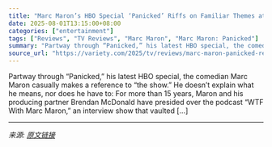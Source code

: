 ```yaml
---
title: "Marc Maron’s HBO Special ‘Panicked’ Riffs on Familiar Themes at the End of an Era: TV Review"
date: 2025-08-01T13:15:00+08:00
categories: ["entertainment"]
tags: ["Reviews", "TV Reviews", "Marc Maron", "Marc Maron: Panicked"]
summary: "Partway through “Panicked,” his latest HBO special, the comedian Marc Maron casually makes a reference to “the show.” He doesn’t explain what he means, nor does he have to: For more than 15 years, Mar"
source_url: "https://variety.com/2025/tv/reviews/marc-maron-panicked-review-hbo-1236476170/"
---
```


Partway through “Panicked,” his latest HBO special, the comedian Marc Maron casually makes a reference to “the show.” He doesn’t explain what he means, nor does he have to: For more than 15 years, Maron and his producing partner Brendan McDonald have presided over the podcast “WTF With Marc Maron,” an interview show that vaulted [&#8230;]

---

*来源: [原文链接](https://variety.com/2025/tv/reviews/marc-maron-panicked-review-hbo-1236476170/)*
